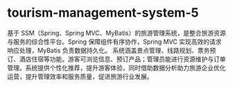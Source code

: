 # tourism-management-system-5
基于 SSM（Spring、Spring MVC、MyBatis）的旅游管理系统，是整合旅游资源与服务的综合性平台。Spring 保障组件有序协作，Spring MVC 实现高效的请求响应处理，MyBatis 负责数据持久化。  系统涵盖景点管理、线路规划、票务预订、酒店住宿等功能。游客可浏览信息、预订产品；管理员能进行资源维护与订单管理。系统提供个性化推荐，提升游客体验，同时借助数据分析助力旅游企业优化运营，提升管理效率和服务质量，促进旅游行业发展。 
